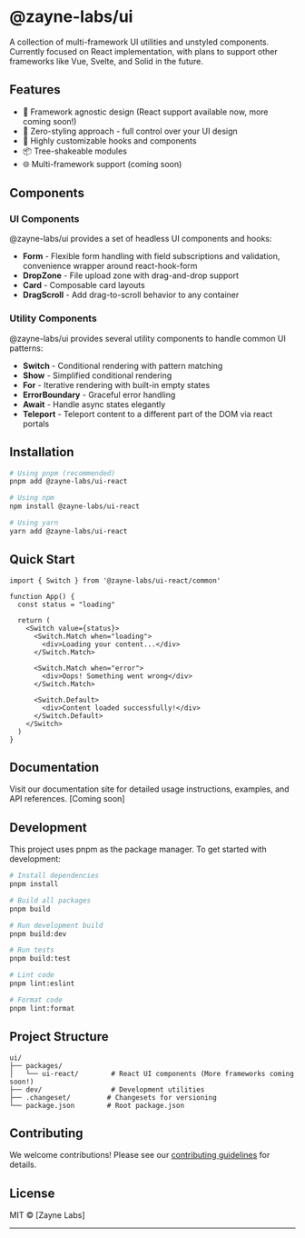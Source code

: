 # @zayne-labs/ui

A collection of multi-framework UI utilities and unstyled components. Currently focused on React implementation, with plans to support other frameworks like Vue, Svelte, and Solid in the future.

## Features

- 🚀 Framework agnostic design (React support available now, more coming soon!)
- 🎨 Zero-styling approach - full control over your UI design
- 🔧 Highly customizable hooks and components
- 📦 Tree-shakeable modules
- 🌐 Multi-framework support (coming soon)

## Components

### UI Components

@zayne-labs/ui provides a set of headless UI components and hooks:

- **Form** - Flexible form handling with field subscriptions and validation, convenience wrapper around react-hook-form
- **DropZone** - File upload zone with drag-and-drop support
- **Card** - Composable card layouts
- **DragScroll** - Add drag-to-scroll behavior to any container

### Utility Components

@zayne-labs/ui provides several utility components to handle common UI patterns:

- **Switch** - Conditional rendering with pattern matching
- **Show** - Simplified conditional rendering
- **For** - Iterative rendering with built-in empty states
- **ErrorBoundary** - Graceful error handling
- **Await** - Handle async states elegantly
- **Teleport** - Teleport content to a different part of the DOM via react portals

## Installation

```bash
# Using pnpm (recommended)
pnpm add @zayne-labs/ui-react

# Using npm
npm install @zayne-labs/ui-react

# Using yarn
yarn add @zayne-labs/ui-react
```

## Quick Start

```tsx
import { Switch } from '@zayne-labs/ui-react/common'

function App() {
  const status = "loading"

  return (
    <Switch value={status}>
      <Switch.Match when="loading">
        <div>Loading your content...</div>
      </Switch.Match>

      <Switch.Match when="error">
        <div>Oops! Something went wrong</div>
      </Switch.Match>

      <Switch.Default>
        <div>Content loaded successfully!</div>
      </Switch.Default>
    </Switch>
  )
}
```

## Documentation

Visit our documentation site for detailed usage instructions, examples, and API references. [Coming soon]

## Development

This project uses pnpm as the package manager. To get started with development:

```bash
# Install dependencies
pnpm install

# Build all packages
pnpm build

# Run development build
pnpm build:dev

# Run tests
pnpm build:test

# Lint code
pnpm lint:eslint

# Format code
pnpm lint:format
```

## Project Structure

```tree
ui/
├── packages/
│   └── ui-react/        # React UI components (More frameworks coming soon!)
├── dev/                 # Development utilities
├── .changeset/         # Changesets for versioning
└── package.json        # Root package.json
```

## Contributing

We welcome contributions! Please see our [contributing guidelines](https://github.com/zayne-labs/contribute.git) for details.

## License

MIT © [Zayne Labs]

---
